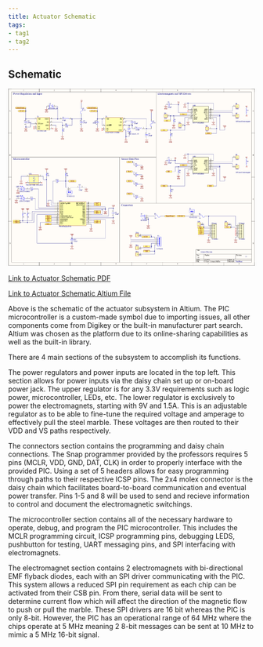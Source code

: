 ```yaml
---
title: Actuator Schematic
tags:
- tag1
- tag2
---
```


## Schematic

![](https://github.com/NBrentASU/NBrent/blob/main/SCHFinalSnip.png?raw=true)

[Link to Actuator Schematic PDF](https://github.com/NBrentASU/NBrent/blob/main/SchFinal.pdf)

[Link to Actuator Schematic Altium File](https://github.com/NBrentASU/NBrent/blob/main/Individual_Subsystem%20(3-30-2025%2010-44-19%20AM).zip)

Above is the schematic of the actuator subsystem in Altium. The PIC microcontroller is a custom-made symbol due to importing issues, all other components come from Digikey or the built-in manufacturer part search. Altium was chosen as the platform due to its online-sharing capabilities as well as the built-in library. 

There are 4 main sections of the subsystem to accomplish its functions.

The power regulators and power inputs are located in the top left. This section allows for power inputs via the daisy chain set up or on-board power jack. The upper regulator is for any 3.3V requirements such as logic power, microcontroller, LEDs, etc. The lower regulator is exclusively to power the electromagnets, starting with 9V and 1.5A. This is an adjustable regulator as to be able to fine-tune the required voltage and amperage to effectively pull the steel marble. These voltages are then routed to their VDD and VS paths respectively.

The connectors section contains the programming and daisy chain connections. The Snap programmer provided by the professors requires 5 pins (MCLR, VDD, GND, DAT, CLK) in order to properly interface with the provided PIC. Using a set of 5 headers allows for easy programming through paths to their respective ICSP pins. The 2x4 molex connector is the daisy chain which facilitates board-to-board communication and eventual power transfer. Pins 1-5 and 8 will be used to send and recieve information to control and document the electromagnetic switchings.

The microcontroller section contains all of the necessary hardware to operate, debug, and program the PIC microcontroller. This includes the MCLR programming circuit, ICSP programming pins, debugging LEDS, pushbutton for testing, UART messaging pins, and SPI interfacing with electromagnets.

The electromagnet section contains 2 electromagnets with bi-directional EMF flyback diodes, each with an SPI driver communicating with the PIC. This system allows a reduced SPI pin requirement as each chip can be activated from their CSB pin. From there, serial data will be sent to determine current flow which will affect the direction of the magnetic flow to push or pull the marble. These SPI drivers are 16 bit whereas the PIC is only 8-bit. However, the PIC has an operational range of 64 MHz where the chips operate at 5 MHz meaning 2 8-bit messages can be sent at 10 MHz to mimic a 5 MHz 16-bit signal.